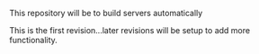 This repository will be to build servers automatically

This is the first revision...later revisions will be setup
to add more functionality.
